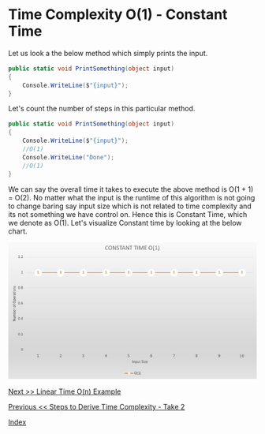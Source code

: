 # Time Complexity O(1) - Constant Time

Let us look a the below method which simply prints the input.

```csharp
public static void PrintSomething(object input)
{
    Console.WriteLine($"{input}");
}
```

Let's count the number of steps in this particular method.

```csharp
public static void PrintSomething(object input)
{
    Console.WriteLine($"{input}");
    //O(1)
    Console.WriteLine("Done");
    //O(1)
}
```

We can say the overall time it takes to execute the above method is O(1 + 1) = O(2). No matter what the input is the runtime of this algorithm is not going to change baring say input size which is not related to time complexity and its not something we have control on. Hence this is Constant Time, which we denote as O(1). Let's visualize Constant time by looking at the below chart.

![Constant Time](./img/constant.jpg)

[Next >> Linear Time O(n) Example](./LinearTime.md)

[Previous << Steps to Derive Time Complexity - Take 2](./Rules.md)

[Index](./README.md)
